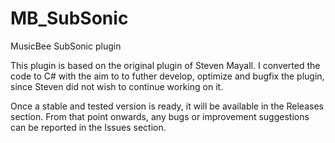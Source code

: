 # MB_SubSonic
MusicBee SubSonic plugin

This plugin is based on the original plugin of Steven Mayall. I converted the code to C# with the aim to to futher develop, optimize and bugfix the plugin, since Steven did not wish to continue working on it.

Once a stable and tested version is ready, it will be available in the Releases section.
From that point onwards, any bugs or improvement suggestions can be reported in the Issues section.
